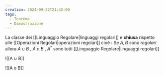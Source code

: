 ```yaml
---
creation: 2024-09-22T21:42:00
tags:
  - Teorema
  - Dimostrazione
---
```

La classe dei [[Linguaggio Regolare|linguaggi regolari]] è **chiusa** rispetto alle [[Operazioni Regolari|operazioni regolari]] cioè :
	Se $A,B$ sono *regolari* allora $A\cup B$ , $A\ o\ B$ , $A^*$ sono tutti [[Linguaggio Regolare|linguaggi regolari]] 

![[A ∪ B]]

![[A o B]]